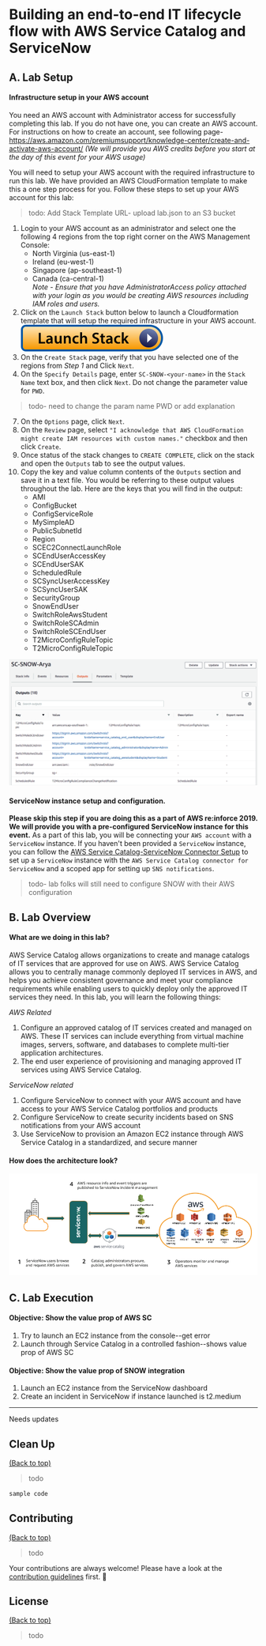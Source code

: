 # Building an end-to-end IT lifecycle flow with AWS Service Catalog and ServiceNow
## **A. Lab Setup**
#### Infrastructure setup in your AWS account
You need an AWS account with Administrator access for successfully completing this lab.  If you do not have one, you can create an AWS account. For instructions on how to create an account, see following page- https://aws.amazon.com/premiumsupport/knowledge-center/create-and-activate-aws-account/ 
_(We will provide you AWS credits before you start at the day of this event for your AWS usage)_

You will need to setup your AWS account with the required infrastructure to run this lab. We have provided an AWS CloudFormation template to make this a one step process for you. Follow these steps to set up your AWS account for this lab:


>todo: Add Stack Template URL- upload lab.json to an S3 bucket  
1.	Login to your AWS account as an administrator and select one the following 4 regions from the top right corner on the AWS Management Console:
    - North Virginia (us-east-1)
    - Ireland (eu-west-1)
    - Singapore (ap-southeast-1)
    - Canada (ca-central-1)
<br />_Note - Ensure that you have AdministratorAccess policy attached with your login as you would be creating AWS resources including IAM roles and users._
2. Click on the `Launch Stack` button below to launch a Cloudformation template that will setup the required infrastructure in your AWS account.
<br />[![Launch Stack](/labs/end-to-end-it-lifecycle-management/resources/launch-stack.svg)](https://console.aws.amazon.com/cloudformation/home#/stacks/new?stackName=SC-SNOW-&templateURL=https://github.com/aws-samples/aws-service-catalog-reference-architectures/blob/master/labs/end-to-end-it-lifecycle-management/cfn/lab.json)
3. On the `Create Stack` page, verify that you have selected one of the regions from _Step 1_ and Click `Next`.
6.	On the `Specify Details` page, enter `SC-SNOW-<your-name>` in the `Stack Name` text box, and then click `Next`. Do not change the parameter value for `PWD`. 
>todo- need to change the param name PWD or add explanation 
7.	On the `Options` page, click `Next`.
8.	On the `Review` page, select `"I acknowledge that AWS CloudFormation might create IAM resources with custom names."` checkbox and then click `Create`.
9.	Once status of the stack changes to `CREATE COMPLETE`, click on the stack and open the `Outputs` tab to see the output values.
10.	Copy the key and value column contents of the `Outputs` section and save it in a text file. You would be referring to these output values throughout the lab. Here are the keys that you will find in the output:
    - AMI         
    - ConfigBucket        
    - ConfigServiceRole
    - MySimpleAD
    - PublicSubnetId  
    - Region      
    - SCEC2ConnectLaunchRole  
    - SCEndUserAccessKey
    - SCEndUserSAK        
    - ScheduledRule   
    - SCSyncUserAccessKey         
    - SCSyncUserSAK       
    - SecurityGroup   
    - SnowEndUser     
    - SwitchRoleAwsStudent
    - SwitchRoleSCAdmin   
    - SwitchRoleSCEndUser 
    - T2MicroConfigRuleTopic    
    - T2MicroConfigRuleTopic       

![Stack Complete](/labs/end-to-end-it-lifecycle-management/resources/stack-complete.png)




#### ServiceNow instance setup and configuration.
**Please skip this step if you are doing this as a part of AWS re:inforce 2019. We will provide you with a pre-configured ServiceNow instance for this event.**
As a part of this lab, you will be connecting your `AWS account` with a `ServiceNow` instance. If you haven't been provided a `ServiceNow` instance, you can follow the [AWS Service Catalog-ServiceNow Connector Setup](README-PREREQ-SNOW.md) to set up a `ServiceNow` instance with the `AWS Service Catalog connector for ServiceNow` and a scoped app for setting up `SNS notifications`.

>todo- lab folks will still need to configure SNOW with their AWS configuration

## **B. Lab Overview**
#### What are we doing in this lab?
AWS Service Catalog allows organizations to create and manage catalogs of IT services that are approved for use on AWS. AWS Service Catalog allows you to centrally manage commonly deployed IT services in AWS, and helps you achieve consistent governance and meet your compliance requirements while enabling users to quickly deploy only the approved IT services they need.
In this lab, you will learn the following things:

_AWS Related_
1. Configure an approved catalog of IT services created and managed on AWS. These IT services can include everything from virtual machine images, servers, software, and databases to complete multi-tier application architectures. 
2. The end user experience of provisioning and managing approved IT services using AWS Service Catalog.

_ServiceNow related_
1. Configure ServiceNow to connect with your AWS account and have access to your AWS Service Catalog portfolios and products
2. Configure ServiceNow to create security incidents based on SNS notifications from your AWS account 
2. Use ServiceNow to provision an Amazon EC2 instance through AWS Service Catalog in a standardized, and secure manner

#### How does the architecture look?
![AWS-SC-SNOW-Architecture-Diagram](/labs/end-to-end-it-lifecycle-management/resources/architecture.png)



## **C. Lab Execution**

#### Objective: Show the value prop of AWS SC

1. Try to launch an EC2 instance from the console--get error
2. Launch through Service Catalog in a controlled fashion--shows value prop of AWS SC

#### Objective: Show the value prop of SNOW integration

1. Launch an EC2 instance from the ServiceNow dashboard 
2. Create an incident in ServiceNow if instance launched is t2.medium




***
Needs updates

## Clean Up

[(Back to top)](#table-of-contents)

>todo

```sh
sample code
```

## Contributing
[(Back to top)](#table-of-contents)
>todo

Your contributions are always welcome! Please have a look at the [contribution guidelines](CONTRIBUTING.md) first. :tada:

## License

[(Back to top)](#table-of-contents)

>todo